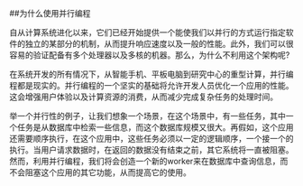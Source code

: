 ##为什么使用并行编程

自从计算系统进化以来，它们已经开始提供一个能使我们以并行的方式运行指定软件的独立的某部分的机制，从而提升响应速度以及一般的性能。此外，我们可以很容易的验证配备有多个处理器以及多核的机器。那么，为什么不利用这个架构呢?

在系统开发的所有情况下，从智能手机、平板电脑到研究中心的重型计算，并行编程都是现实的。并行编程的一个坚实的基础将允许开发人员优化一个应用的性能。这会增强用户体验以及计算资源的消费，从而减少完成复杂任务的处理时间。

举一个并行性的例子，让我们想象一个场景，在这个场景中，有一些任务，其中一个任务是从数据库中检索一些信息，而这个数据库规模又很大。再假如，这个应用还需要顺序执行，在这个应用中，这些任务必须以一定的逻辑顺序，一个接一个的执行。当用户请求数据时，在返回的数据没有结束之前，其它系统将一直被阻塞。然而，利用并行编程，我们将会创造一个新的worker来在数据库中查询信息，而不会阻塞这个应用的其它功能，从而提高它的使用。
